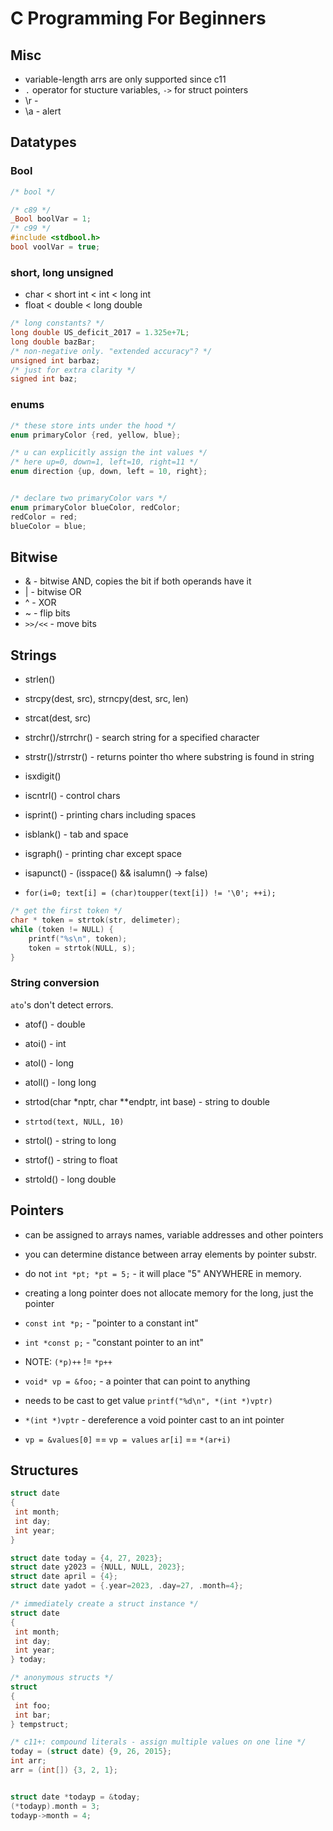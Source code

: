 # C Programming For Beginners

## Misc

* variable-length arrs are only supported since c11
* `.` operator for stucture variables, `->` for struct pointers
* \r -
* \a - alert

## Datatypes

### Bool

```c
/* bool */

/* c89 */
_Bool boolVar = 1;
/* c99 */
#include <stdbool.h>
bool voolVar = true;
```

### short, long unsigned

* char < short int < int < long int
* float < double < long double

```c
/* long constants? */
long double US_deficit_2017 = 1.325e+7L;
long double bazBar;
/* non-negative only. "extended accuracy"? */
unsigned int barbaz;
/* just for extra clarity */
signed int baz;
```

### enums

```c
/* these store ints under the hood */
enum primaryColor {red, yellow, blue};

/* u can explicitly assign the int values */
/* here up=0, down=1, left=10, right=11 */
enum direction {up, down, left = 10, right};


/* declare two primaryColor vars */
enum primaryColor blueColor, redColor;
redColor = red;
blueColor = blue;
```

## Bitwise

* & - bitwise AND, copies the bit if both operands have it
* | - bitwise OR
* ^ - XOR
* ~ - flip bits
* `>>/<<`  - move bits

## Strings

* strlen()
* strcpy(dest, src), strncpy(dest, src, len)
* strcat(dest, src)

* strchr()/strrchr() - search string for a specified character
* strstr()/strrstr() - returns pointer tho where substring is found in string
* isxdigit()
* iscntrl() - control chars
* isprint() - printing chars including spaces
* isblank() - tab and space
* isgraph() - printing char except space
* isapunct() - (isspace() && isalumn() -> false)
* `for(i=0; text[i] = (char)toupper(text[i]) != '\0'; ++i);`

```c
/* get the first token */
char * token = strtok(str, delimeter);
while (token != NULL) {
    printf("%s\n", token);
    token = strtok(NULL, s);
}

```

### String conversion

`ato`'s don't detect errors.

* atof() - double
* atoi() - int
* atol() - long
* atoll() - long long

* strtod(char *nptr, char **endptr, int base) - string to double
* `strtod(text, NULL, 10)`
* strtol() - string to long
* strtof() - string to float
* strtold() - long double

## Pointers

* can be assigned to arrays names, variable addresses and other pointers
* you can determine distance between array elements by pointer substr.

* do not `int *pt; *pt = 5;` - it will place "5" ANYWHERE in memory.
* creating a long pointer does not allocate memory for the long, just the
  pointer
* `const int *p;` - "pointer to a constant int"
* `int *const p;` - "constant pointer to an int"
* NOTE: `(*p)++` != `*p++`

* `void* vp = &foo;` - a pointer that can point to anything
* needs to be cast to get value `printf("%d\n", *(int *)vptr)`
* `*(int *)vptr` - dereference a void pointer cast to an int pointer
* `vp = &values[0]` == `vp = values`
  `ar[i]` == `*(ar+i)`

## Structures

```c
struct date
{
 int month;
 int day;
 int year;
}

struct date today = {4, 27, 2023};
struct date y2023 = {NULL, NULL, 2023};
struct date april = {4};
struct date yadot = {.year=2023, .day=27, .month=4};

/* immediately create a struct instance */
struct date
{
 int month;
 int day;
 int year;
} today;

/* anonymous structs */
struct
{
 int foo;
 int bar;
} tempstruct;

/* c11+: compound literals - assign multiple values on one line */
today = (struct date) {9, 26, 2015};
int arr;
arr = (int[]) {3, 2, 1};


struct date *todayp = &today;
(*todayp).month = 3;
todayp->month = 4;
```
